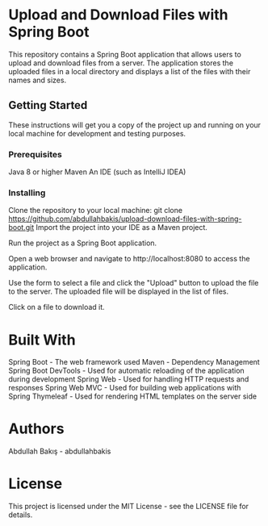 # Upload and Download Files with Spring Boot
This repository contains a Spring Boot application that allows users to upload and download files from a server. The application stores the uploaded files in a local directory and displays a list of the files with their names and sizes.

## Getting Started
These instructions will get you a copy of the project up and running on your local machine for development and testing purposes.

### Prerequisites
Java 8 or higher
Maven
An IDE (such as IntelliJ IDEA)
### Installing
Clone the repository to your local machine:
git clone https://github.com/abdullahbakis/upload-download-files-with-spring-boot.git
Import the project into your IDE as a Maven project.

Run the project as a Spring Boot application.

Open a web browser and navigate to http://localhost:8080 to access the application.

Use the form to select a file and click the "Upload" button to upload the file to the server. The uploaded file will be displayed in the list of files.

Click on a file to download it.

# Built With
Spring Boot - The web framework used
Maven - Dependency Management
Spring Boot DevTools - Used for automatic reloading of the application during development
Spring Web - Used for handling HTTP requests and responses
Spring Web MVC - Used for building web applications with Spring
Thymeleaf - Used for rendering HTML templates on the server side
# Authors
Abdullah Bakış - abdullahbakis
# License
This project is licensed under the MIT License - see the LICENSE file for details.
